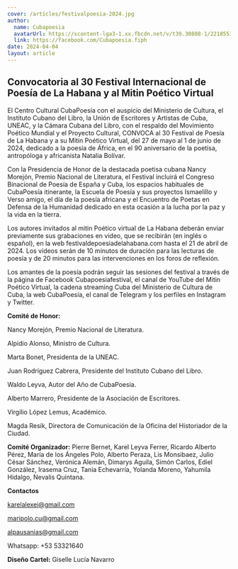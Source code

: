 ```yaml
---
cover: /articles/festivalpoesia-2024.jpg
author:
  name: Cubapoesia
  avatarUrl: https://scontent-lga3-1.xx.fbcdn.net/v/t39.30808-1/221855325_213580464104114_5310972818283898707_n.jpg?stp=c0.0.200.200a_dst-jpg&_nc_cat=106&ccb=1-7&_nc_sid=596444&_nc_ohc=8FlejUThMvEAX-eEmuN&_nc_ht=scontent-lga3-1.xx&oh=00_AfBPfBHgHnHsJyrsBqBLhjZ4pNOCteLzrhM11_z0ZEHuyg&oe=659A2AF8
  link: https://facebook.com/Cubapoesia.fiph
date: 2024-04-04
layout: article
---
```


## Convocatoria al 30 Festival Internacional de Poesía de La Habana y al Mitin Poético Virtual

El Centro Cultural CubaPoesía con el auspicio del Ministerio de Cultura, el Instituto Cubano del Libro, la Unión de Escritores y Artistas de Cuba, UNEAC, y la Cámara Cubana del Libro, con el respaldo del Movimiento Poético Mundial y el Proyecto Cultural, CONVOCA al 30 Festival de Poesía de La Habana y a su Mitin Poético Virtual, del 27 de mayo al 1 de junio de 2024, dedicado a la poesía de África, en el 90 aniversario de la poetisa, antropóloga y africanista Natalia Bolívar.

Con la Presidencia de Honor de la destacada poetisa cubana Nancy Morejón, Premio Nacional de Literatura, el Festival incluirá el Congreso Binacional de Poesía de España y Cuba, los espacios habituales de CubaPoesía itinerante, la Escuela de Poesía y sus proyectos Ismaelillo y Verso amigo, el día de la poesía africana y el Encuentro de Poetas en Defensa de la Humanidad dedicado en esta ocasión a la lucha por la paz y la vida en la tierra.

Los autores invitados al mitin Poético virtual de La Habana deberán enviar previamente sus grabaciones en video, que se recibirán (en inglés o español), en la web festivaldepoesiadelahabana.com hasta el 21 de abril de 2024. Los videos serán de 10 minutos de duración para las lecturas de poesía y de 20 minutos para las intervenciones en los foros de reflexión.

Los amantes de la poesía podrán seguir las sesiones del festival a través de la página de Facebook Cubapoesiafestival, el canal de YouTube del Mitin Poético Virtual, la cadena streaming Cuba del Ministerio de Cultura de Cuba, la web CubaPoesía, el canal de Telegram y los perfiles en Instagram y Twitter.

**Comité de Honor:**

Nancy Morejón, Premio Nacional de Literatura.

Alpidio Alonso, Ministro de Cultura.  

Marta Bonet, Presidenta de la UNEAC.

Juan Rodríguez Cabrera, Presidente del Instituto Cubano del Libro.                   

Waldo Leyva, Autor del Año de CubaPoesia.        

Alberto Marrero, Presidente de la Asociación de Escritores.          

Virgilio López Lemus, Académico. 

Magda Resik, Directora de Comunicación de la Oficina del Historiador de la Ciudad.             

**Comité Organizador:**
Pierre Bernet, Karel Leyva Ferrer, Ricardo Alberto Pérez, María de los Ángeles Polo, Alberto Peraza, Lis Monsibaez, Julio César Sánchez, Verónica Alemán, Dimarys Aguila,  Simón Carlos, Ediel González, Irasema Cruz, Tania Echevarría, Yolanda Moreno, Yahumila Hidalgo, Nevalis Quintana.
                      
**Contactos**

karelalexei@gmail.com

maripolo.cu@gmail.com

alpausanias@gmail.com

Whatsapp: +53 53321640

**Diseño Cartel:** Giselle Lucía Navarro
